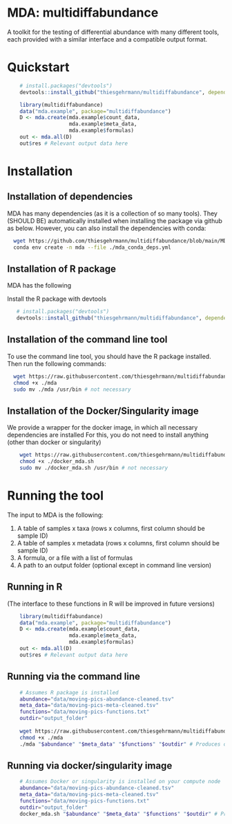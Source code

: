 # MDA: multidiffabundance
A toolkit for the testing of differential abundance with many different tools, each provided with a similar interface and a compatible output format.

# Quickstart

```R
    # install.packages("devtools")
    devtools::install_github("thiesgehrmann/multidiffabundance", dependencies=TRUE)

    library(multidiffabundance)
    data("mda.example", package="multidiffabundance")
    D <- mda.create(mda.example$count_data,
                    mda.example$meta_data,
                    mda.example$formulas)
    out <- mda.all(D)
    out$res # Relevant output data here

```


# Installation

## Installation of dependencies

 MDA has many dependencies (as it is a collection of so many tools).
 They (SHOULD BE) automatically installed when installing the package via github as below.
 However, you can also install the dependencies with conda:
 
```bash
  wget https://github.com/thiesgehrmann/multidiffabundance/blob/main/MDA/conda_deps.yml ./mda_conda_deps.yml
  conda env create -n mda --file ./mda_conda_deps.yml
```

## Installation of R package

 MDA has the following 

 Install the R package with devtools
 
 ```R
    # install.packages("devtools")
    devtools::install_github("thiesgehrmann/multidiffabundance", dependencies=TRUE)
 ```
 
## Installation of the command line tool

 To use the command line tool, you should have the R package installed.
 Then run the following commands:
 
```bash
  wget https://raw.githubusercontent.com/thiesgehrmann/multidiffabundance/main/MDA/mda ./
  chmod +x ./mda
  sudo mv ./mda /usr/bin # not necessary
```

## Installation of the Docker/Singularity image

 We provide a wrapper for the docker image, in which all necessary dependencies are installed
 For this, you do not need to install anything (other than docker or singularity)
 
```bash
    wget https://raw.githubusercontent.com/thiesgehrmann/multidiffabundance/main/MDA/docker_mda.sh
    chmod +x ./docker_mda.sh
    sudo mv ./docker_mda.sh /usr/bin # not necessary
```

# Running the tool

The input to MDA is the following:
 1. A table of samples x taxa (rows x columns, first column should be sample ID)
 2. A table of samples x metadata (rows x columns, first column should be sample ID)
 3. A formula, or a file with a list of formulas
 4. A path to an output folder (optional except in command line version)


## Running in R

(The interface to these functions in R will be improved in future versions)

```R
    library(multidiffabundance)
    data("mda.example", package="multidiffabundance")
    D <- mda.create(mda.example$count_data,
                    mda.example$meta_data,
                    mda.example$formulas)
    out <- mda.all(D)
    out$res # Relevant output data here
```

## Running via the command line

```bash
    # Assumes R package is installed
    abundance="data/moving-pics-abundance-cleaned.tsv"
    meta_data="data/moving-pics-meta-cleaned.tsv"
    functions="data/moving-pics-functions.txt"
    outdir="output_folder"
    
    wget https://raw.githubusercontent.com/thiesgehrmann/multidiffabundance/main/MDA/mda ./
    chmod +x ./mda
    ./mda "$abundance" "$meta_data" "$functions" "$outdir" # Produces output in $outdir/results.tsv
```

## Running via docker/singularity image

```bash
    # Assumes Docker or singularity is installed on your compute node
    abundance="data/moving-pics-abundance-cleaned.tsv"
    meta_data="data/moving-pics-meta-cleaned.tsv"
    functions="data/moving-pics-functions.txt"
    outdir="output_folder"
    docker_mda.sh "$abundance" "$meta_data" "$functions" "$outdir" # Produces output in $outdir/results.tsv
    
```
